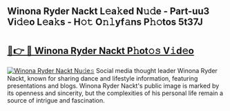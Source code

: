 ## Winona Ryder Nackt L𝚎a𝚔ed N𝚞𝚍e - Part-uu3 Vi𝚍𝚎o L𝚎a𝚔s - H𝚘𝚝 O𝚗𝚕yf𝚊ns P𝚑𝚘tos 5t37J

# <h2><a href="http://kf1zems.oniu.top/?m=Winona+Ryder+Nackt">🔗👉 🔴 Winona Ryder Nackt P𝚑ot𝚘𝚜 V𝚒d𝚎o</a></h2>

[![Winona Ryder Nackt Nu𝚍e𝚜](https://i.imgur.com/0qMVB7G.gif)](http://kf1zems.oniu.top/?m=Winona+Ryder+Nackt)
Social media thought leader Winona Ryder Nackt, known for sharing dance and lifestyle information, featuring presentations and blogs. Winona Ryder Nackt's public image is marked by its openness and sincerity, but the complexities of his personal life remain a source of intrigue and fascination.  
